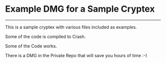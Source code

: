 # Example DMG for a Sample Cryptex

-----------
This is a sample cryptex with various files included as examples.

Some of the code is compiled to Crash.

Some of the Code works.

There is a DMG in the Private Repo that will save you hours of time :-)
